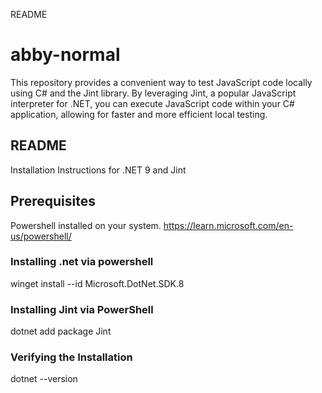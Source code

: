 README
# abby-normal
This repository provides a convenient way to test JavaScript code locally using C# and the Jint library. By leveraging Jint, a popular JavaScript interpreter for .NET, you can execute JavaScript code within your C# application, allowing for faster and more efficient local testing.

## README
Installation Instructions for .NET 9 and Jint

## Prerequisites
Powershell installed on your system. https://learn.microsoft.com/en-us/powershell/

### Installing .net via powershell
winget install --id Microsoft.DotNet.SDK.8  

### Installing Jint via PowerShell  
dotnet add package Jint

  
### Verifying the Installation  
dotnet --version  
